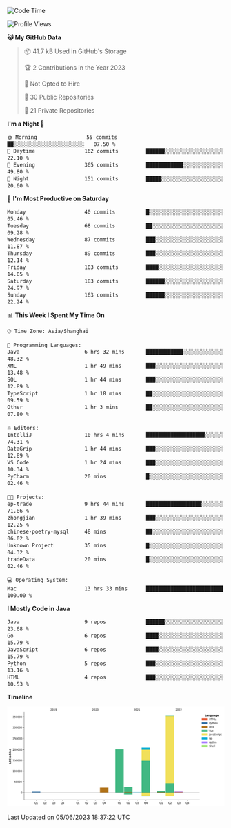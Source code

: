 <!--START_SECTION:waka-->
![Code Time](http://img.shields.io/badge/Code%20Time-1%2C847%20hrs%2026%20mins-blue)

![Profile Views](http://img.shields.io/badge/Profile%20Views-0-blue)

**🐱 My GitHub Data** 

> 📦 41.7 kB Used in GitHub's Storage 
 > 
> 🏆 2 Contributions in the Year 2023
 > 
> 🚫 Not Opted to Hire
 > 
> 📜 30 Public Repositories 
 > 
> 🔑 21 Private Repositories 
 > 
**I'm a Night 🦉** 

```text
🌞 Morning                55 commits          ██░░░░░░░░░░░░░░░░░░░░░░░   07.50 % 
🌆 Daytime                162 commits         ██████░░░░░░░░░░░░░░░░░░░   22.10 % 
🌃 Evening                365 commits         ████████████░░░░░░░░░░░░░   49.80 % 
🌙 Night                  151 commits         █████░░░░░░░░░░░░░░░░░░░░   20.60 % 
```
📅 **I'm Most Productive on Saturday** 

```text
Monday                   40 commits          █░░░░░░░░░░░░░░░░░░░░░░░░   05.46 % 
Tuesday                  68 commits          ██░░░░░░░░░░░░░░░░░░░░░░░   09.28 % 
Wednesday                87 commits          ███░░░░░░░░░░░░░░░░░░░░░░   11.87 % 
Thursday                 89 commits          ███░░░░░░░░░░░░░░░░░░░░░░   12.14 % 
Friday                   103 commits         ████░░░░░░░░░░░░░░░░░░░░░   14.05 % 
Saturday                 183 commits         ██████░░░░░░░░░░░░░░░░░░░   24.97 % 
Sunday                   163 commits         ██████░░░░░░░░░░░░░░░░░░░   22.24 % 
```


📊 **This Week I Spent My Time On** 

```text
🕑︎ Time Zone: Asia/Shanghai

💬 Programming Languages: 
Java                     6 hrs 32 mins       ████████████░░░░░░░░░░░░░   48.32 % 
XML                      1 hr 49 mins        ███░░░░░░░░░░░░░░░░░░░░░░   13.48 % 
SQL                      1 hr 44 mins        ███░░░░░░░░░░░░░░░░░░░░░░   12.89 % 
TypeScript               1 hr 18 mins        ██░░░░░░░░░░░░░░░░░░░░░░░   09.59 % 
Other                    1 hr 3 mins         ██░░░░░░░░░░░░░░░░░░░░░░░   07.80 % 

🔥 Editors: 
IntelliJ                 10 hrs 4 mins       ███████████████████░░░░░░   74.31 % 
DataGrip                 1 hr 44 mins        ███░░░░░░░░░░░░░░░░░░░░░░   12.89 % 
VS Code                  1 hr 24 mins        ███░░░░░░░░░░░░░░░░░░░░░░   10.34 % 
PyCharm                  20 mins             █░░░░░░░░░░░░░░░░░░░░░░░░   02.46 % 

🐱‍💻 Projects: 
ep-trade                 9 hrs 44 mins       ██████████████████░░░░░░░   71.86 % 
zhongjian                1 hr 39 mins        ███░░░░░░░░░░░░░░░░░░░░░░   12.25 % 
chinese-poetry-mysql     48 mins             ██░░░░░░░░░░░░░░░░░░░░░░░   06.02 % 
Unknown Project          35 mins             █░░░░░░░░░░░░░░░░░░░░░░░░   04.32 % 
tradeData                20 mins             █░░░░░░░░░░░░░░░░░░░░░░░░   02.46 % 

💻 Operating System: 
Mac                      13 hrs 33 mins      █████████████████████████   100.00 % 
```

**I Mostly Code in Java** 

```text
Java                     9 repos             ██████░░░░░░░░░░░░░░░░░░░   23.68 % 
Go                       6 repos             ████░░░░░░░░░░░░░░░░░░░░░   15.79 % 
JavaScript               6 repos             ████░░░░░░░░░░░░░░░░░░░░░   15.79 % 
Python                   5 repos             ███░░░░░░░░░░░░░░░░░░░░░░   13.16 % 
HTML                     4 repos             ███░░░░░░░░░░░░░░░░░░░░░░   10.53 % 
```



**Timeline**

![Lines of Code chart](https://raw.githubusercontent.com/youtiaoguagua/youtiaoguagua/master/assets/bar_graph.png)


 Last Updated on 05/06/2023 18:37:22 UTC
<!--END_SECTION:waka-->